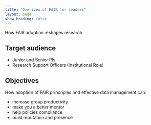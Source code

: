 ```yaml
---
title: "Overivew of FAIR for Leaders"
layout: page
show_heading: false
---  
```



How FAIR adoption reshapes research

## Target audience
* Junior and Senior PIs
* Research Support Officers (Institutional Role) 

## Objectives
How adoption of FAIR princriples and effective data management can:
* increase group productivity
* make you a better mentor
* help policies compliance
* build reputation and presence
